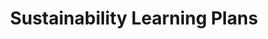 ---
layout: planlist
title: Sustainability Learning Plans
permalink: /industry/sustainability/
includemethod: all
includeplans:
- sustainability
---